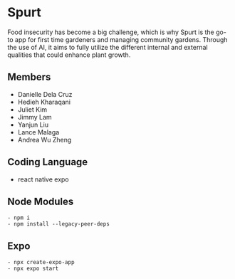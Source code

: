# Spurt
Food insecurity has become a big challenge, which is why Spurt is the  go-to app for first time gardeners and managing community gardens. Through the use of AI, it aims to fully utilize the different internal and external qualities that could enhance plant growth.

## Members
- Danielle Dela Cruz
- Hedieh Kharaqani
- Juliet Kim
- Jimmy Lam
- Yanjun Liu
- Lance Malaga
- Andrea Wu Zheng

## Coding Language
- react native expo

## Node Modules
```
- npm i
- npm install --legacy-peer-deps
```

## Expo
```
- npx create-expo-app
- npx expo start
```